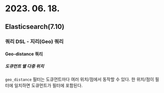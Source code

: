 # 2023. 06. 18.

## Elasticsearch(7.10)

### 쿼리 DSL - 지리(Geo) 쿼리

#### Geo-distance 쿼리

##### 도큐먼트 별 다중 위치

`geo_distance` 필터는 도큐먼트마다 여러 위치/점에서 동작할 수 있다. 한 위치/점이 필터에 일치하면 도큐먼트가 필터에 포함된다.



